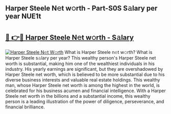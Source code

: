 ## Harper Steele N𝚎t w𝚘rth - Part-S0S S𝚊lary per year NUE1t

# <h2><a href="http://gc41bsv.nevu.top/?p=Harper+Steele">🔗 👉🔴 Harper Steele N𝚎t w𝚘rth - S𝚊lary</a></h2>

[![Harper Steele N𝚎t W𝚘rth](https://i.imgur.com/Oavwk0R.jpeg)](http://gc41bsv.nevu.top/?p=Harper+Steele)
What is Harper Steele n𝚎t w𝚘rth? What is Harper Steele s𝚊lary per year?
This wealthy person's Harper Steele net worth is substantial, making him one of the wealthiest individuals in his industry. His yearly earnings are significant, but they are overshadowed by Harper Steele net worth, which is believed to be more substantial due to his diverse business interests and valuable real estate holdings. This wealthy man, whose Harper Steele net worth is among the highest in the world, is celebrated for his business acumen and financial intelligence. With a Harper Steele net worth in the billions and a substantial income, this wealthy person is a leading illustration of the power of diligence, perseverance, and financial brilliance.
